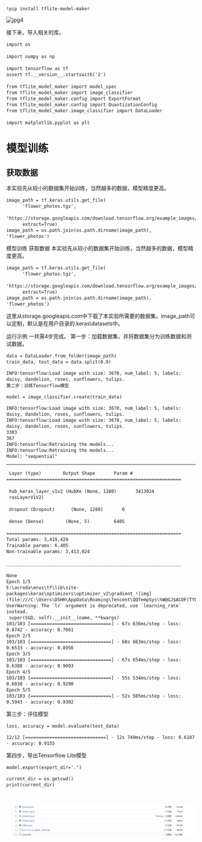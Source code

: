 ```
!pip install tflite-model-maker
```

![jpg4](https://github.com/curry030drw/web/blob/master/%E5%AE%9E%E9%AA%8C5.1/%E6%96%B0%E5%BB%BA%E6%96%87%E4%BB%B6%E5%A4%B9/jp1.png)

接下来，导入相关的库。

```
import os

import numpy as np

import tensorflow as tf
assert tf.__version__.startswith('2')

from tflite_model_maker import model_spec
from tflite_model_maker import image_classifier
from tflite_model_maker.config import ExportFormat
from tflite_model_maker.config import QuantizationConfig
from tflite_model_maker.image_classifier import DataLoader

import matplotlib.pyplot as plt
```

# 模型训练

## 获取数据

本实验先从较小的数据集开始训练，当然越多的数据，模型精度更高。

```
image_path = tf.keras.utils.get_file(
      'flower_photos.tgz',
      'https://storage.googleapis.com/download.tensorflow.org/example_images/flower_photos.tgz',
      extract=True)
image_path = os.path.join(os.path.dirname(image_path), 'flower_photos')
```

模型训练
获取数据
本实验先从较小的数据集开始训练，当然越多的数据，模型精度更高。

```
image_path = tf.keras.utils.get_file(
      'flower_photos.tgz',
      'https://storage.googleapis.com/download.tensorflow.org/example_images/flower_photos.tgz',
      extract=True)
image_path = os.path.join(os.path.dirname(image_path), 'flower_photos')

```

这里从storage.googleapis.com中下载了本实验所需要的数据集。image_path可以定制，默认是在用户目录的.keras\datasets中。

运行示例
一共需4步完成。
第一步：加载数据集，并将数据集分为训练数据和测试数据。

```
data = DataLoader.from_folder(image_path)
train_data, test_data = data.split(0.9)
```

```
INFO:tensorflow:Load image with size: 3670, num_label: 5, labels: daisy, dandelion, roses, sunflowers, tulips.
第二步：训练Tensorflow模型
```

```
model = image_classifier.create(train_data)
```

```
INFO:tensorflow:Load image with size: 3670, num_label: 5, labels: daisy, dandelion, roses, sunflowers, tulips.
INFO:tensorflow:Load image with size: 3670, num_label: 5, labels: daisy, dandelion, roses, sunflowers, tulips.
3303
367
INFO:tensorflow:Retraining the models...
INFO:tensorflow:Retraining the models...
Model: "sequential"
```


_________________________________________________________________
```
 Layer (type)        Output Shape       Param #  
=================================================================

 hub_keras_layer_v1v2 (HubKe (None, 1280)       3413024  
 rasLayerV1V2)                          
                                 
 dropout (Dropout)      (None, 1280)       0     
                                 
 dense (Dense)        (None, 5)         6405   
                                 
=================================================================
Total params: 3,419,429
Trainable params: 6,405
Non-trainable params: 3,413,024

_________________________________________________________________

None
Epoch 1/5
E:\acroda\envs\tf\lib\site-packages\keras\optimizers\optimizer_v2\gradient_![img](file:///C:\Users\DSHH\AppData\Roaming\Tencent\QQTempSys\%W@GJ$ACOF(TYDYECOKVDYB.png)descent.py:108: UserWarning: The `lr` argument is deprecated, use `learning_rate` instead.
 super(SGD, self).__init__(name, **kwargs)
103/103 [==============================] - 67s 636ms/step - loss: 0.8742 - accuracy: 0.7661
Epoch 2/5
103/103 [==============================] - 68s 663ms/step - loss: 0.6533 - accuracy: 0.8956
Epoch 3/5
103/103 [==============================] - 67s 654ms/step - loss: 0.6308 - accuracy: 0.9093
Epoch 4/5
103/103 [==============================] - 55s 534ms/step - loss: 0.6030 - accuracy: 0.9290
Epoch 5/5
103/103 [==============================] - 52s 505ms/step - loss: 0.5943 - accuracy: 0.9302
```



第三步：评估模型

```
loss, accuracy = model.evaluate(test_data)
```

```
12/12 [==============================] - 12s 749ms/step - loss: 0.6107 - accuracy: 0.9155
```


第四步，导出Tensorflow Lite模型

```
model.export(export_dir='.')
```

```
current_dir = os.getcwd()
print(current_dir)



```

![jp4](https://github.com/curry030drw/web/blob/master/%E5%AE%9E%E9%AA%8C5.1/%E6%96%B0%E5%BB%BA%E6%96%87%E4%BB%B6%E5%A4%B9/jp4.png)
